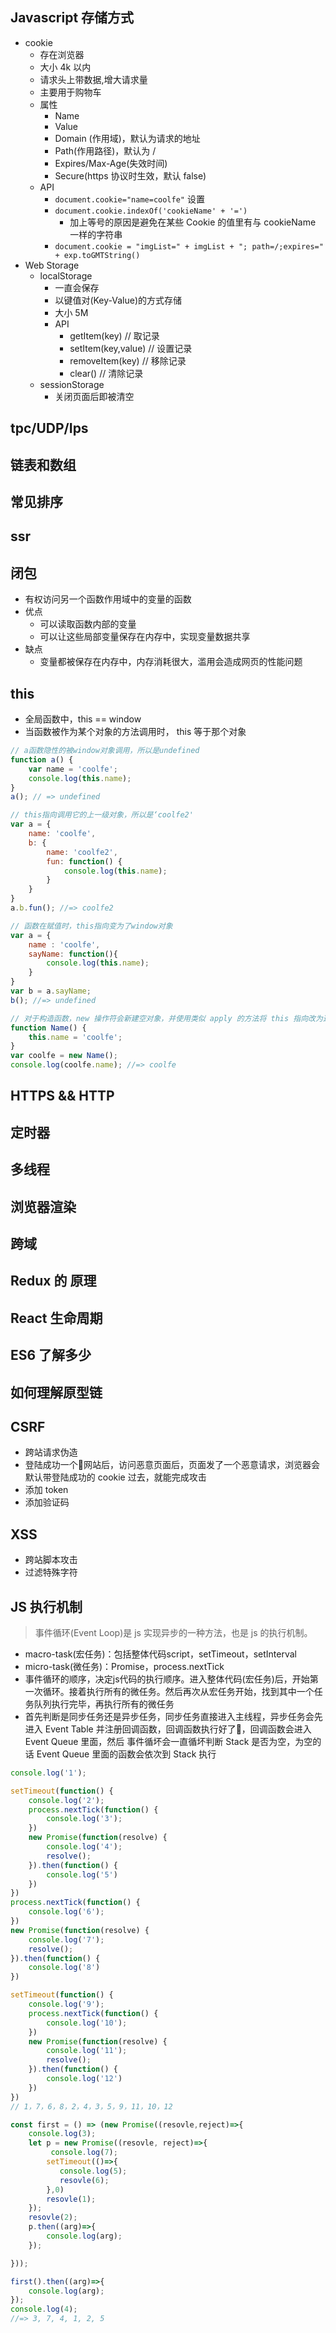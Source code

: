 ## Javascript 存储方式
- cookie
    - 存在浏览器
    - 大小 4k 以内
    - 请求头上带数据,增大请求量
    - 主要用于购物车
    - 属性
        - Name
        - Value
        - Domain (作用域)，默认为请求的地址
        - Path(作用路径)，默认为 /
        - Expires/Max-Age(失效时间)
        - Secure(https 协议时生效，默认 false)
    - API
        - `document.cookie="name=coolfe"` 设置
        - `document.cookie.indexOf('cookieName' + '=')`
            - 加上等号的原因是避免在某些 Cookie 的值里有与 cookieName 一样的字符串
        - `document.cookie = "imgList=" + imgList + "; path=/;expires=" + exp.toGMTString()`
- Web Storage
    - localStorage
        - 一直会保存
        - 以键值对(Key-Value)的方式存储
        - 大小 5M
        - API
            - getItem(key) // 取记录
            - setItem(key,value) // 设置记录
            - removeItem(key) // 移除记录
            - clear() // 清除记录
    - sessionStorage
        - 关闭页面后即被清空
## tpc/UDP/Ips

## 链表和数组

## 常见排序

## ssr

## 闭包
- 有权访问另一个函数作用域中的变量的函数
- 优点
    - 可以读取函数内部的变量
    - 可以让这些局部变量保存在内存中，实现变量数据共享
- 缺点
    - 变量都被保存在内存中，内存消耗很大，滥用会造成网页的性能问题

## this
- 全局函数中，this == window 
- 当函数被作为某个对象的方法调用时， this 等于那个对象
```js
// a函数隐性的被window对象调用，所以是undefined
function a() {
    var name = 'coolfe';
    console.log(this.name);
}
a(); // => undefined
```
```js
// this指向调用它的上一级对象，所以是‘coolfe2'
var a = {
    name: 'coolfe',
    b: {
        name: 'coolfe2',
        fun: function() {
            console.log(this.name);
        }
    }
}
a.b.fun(); //=> coolfe2
```
```js
// 函数在赋值时，this指向变为了window对象
var a = {
    name : 'coolfe',
    sayName: function(){
        console.log(this.name);
    }
}
var b = a.sayName;
b(); //=> undefined
```

```js
// 对于构造函数，new 操作符会新建空对象，并使用类似 apply 的方法将 this 指向改为这个空对象
function Name() {
    this.name = 'coolfe';
}
var coolfe = new Name();
console.log(coolfe.name); //=> coolfe
```
## HTTPS && HTTP

## 定时器

## 多线程

## 浏览器渲染

## 跨域

## Redux 的 原理

## React 生命周期

## ES6 了解多少

## 如何理解原型链

## CSRF
- 跨站请求伪造
- 登陆成功一个网站后，访问恶意页面后，页面发了一个恶意请求，浏览器会默认带登陆成功的 cookie 过去，就能完成攻击
- 添加 token
- 添加验证码 

## XSS
- 跨站脚本攻击
- 过滤特殊字符

## JS 执行机制
> 事件循环(Event Loop)是 js 实现异步的一种方法，也是 js 的执行机制。
- macro-task(宏任务)：包括整体代码script，setTimeout，setInterval
- micro-task(微任务)：Promise，process.nextTick
- 事件循环的顺序，决定js代码的执行顺序。进入整体代码(宏任务)后，开始第一次循环。接着执行所有的微任务。然后再次从宏任务开始，找到其中一个任务队列执行完毕，再执行所有的微任务
- 首先判断是同步任务还是异步任务，同步任务直接进入主线程，异步任务会先进入 Event Table 并注册回调函数，回调函数执行好了，回调函数会进入 Event Queue 里面，然后 事件循坏会一直循坏判断 Stack 是否为空，为空的话 Event Queue 里面的函数会依次到 Stack 执行
```js
console.log('1');

setTimeout(function() {
    console.log('2');
    process.nextTick(function() {
        console.log('3');
    })
    new Promise(function(resolve) {
        console.log('4');
        resolve();
    }).then(function() {
        console.log('5')
    })
})
process.nextTick(function() {
    console.log('6');
})
new Promise(function(resolve) {
    console.log('7');
    resolve();
}).then(function() {
    console.log('8')
})

setTimeout(function() {
    console.log('9');
    process.nextTick(function() {
        console.log('10');
    })
    new Promise(function(resolve) {
        console.log('11');
        resolve();
    }).then(function() {
        console.log('12')
    })
})
// 1，7，6，8，2，4，3，5，9，11，10，12
```
```js
const first = () => (new Promise((resovle,reject)=>{
    console.log(3);
    let p = new Promise((resovle, reject)=>{
         console.log(7);
        setTimeout(()=>{
           console.log(5);
           resovle(6); 
        },0)
        resovle(1);
    }); 
    resovle(2);
    p.then((arg)=>{
        console.log(arg);
    });

}));

first().then((arg)=>{
    console.log(arg);
});
console.log(4);
//=> 3, 7, 4, 1, 2, 5
```
